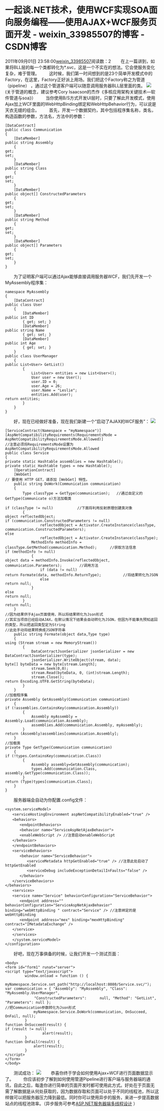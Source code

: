 # 一起谈.NET技术，使用WCF实现SOA面向服务编程——使用AJAX+WCF服务页面开发 - weixin_33985507的博客 - CSDN博客
2011年09月01日 23:58:00[weixin_33985507](https://me.csdn.net/weixin_33985507)阅读数：2
　　在上一篇讲到，如果将BLL层的每一个类都转化为*.svc，这是一个不实在的想法。它会使服务变化复杂，难于管理。
　　这时候，我们第一时间想到的是23个简单开发模式中的Factory，在这里，Factory正好派上用场。我们把这个Factory称之为管道（pipeline） ，通过这个管道客户端可以随意调用服务器BLL层里面的类。
![](https://pic002.cnblogs.com/images/2011/64989/2011020317502536.png)
　　(关于管道的概念，建议参考Cory Isaacson的杰作《多核应用架构关键技术—软件管道与soa》）
　　当你使用B/S方式开发UI层时，只要了解此开发模式，使用Ajax加上WCF里面的WebHttpBinding绑定和WebHttpBehavior行为，可以说是天衣无缝的组合。
　　首先，开发一个数据契约，其中包括程序集名称，类名，构造函数的参数，方法名，方法中的参数：
```
[DataContract]
public class Communication
{
    [DataMember]
public string Assembly
    {
get;
set;
    }
    [DataMember]
public string Class
    {
get;
set;
    }
    [DataMember]
public object[] ConstructedParameters
    {
get;
set;
    }
    [DataMember]
public string Method
    {
get;
set;
    }
    [DataMember]
public object[] Parameters
    {
get;
set;
    }
}
```
　　为了证明客户端可以通过Ajax能够直接调用服务器WCF，我们先开发一个MyAssembly程序集：
```
namespace MyAssembly
{
    [DataContract]
public class User
    {
        [DataMember]
public int ID
        { get; set; }
        [DataMember]
public string Name
        { get; set; }
        [DataMember]
public int Age
        { get; set; }
    }
public class UserManager
    {
public List<User> GetList()
        {
            List<User> entities = new List<User>();
            User user = new User();
            user.ID = 0;
            user.Age = 26;
            user.Name = "Leslie";
            entities.Add(user);
return entities;
        }
    }
}
```
　　好，现在已经做好准备，现在我们新建一个“启动了AJAX的WCF服务”：
![](https://pic002.cnblogs.com/images/2011/64989/2011020317510961.png)
```
[ServiceContract(Namespace = "myNamespace")]
[AspNetCompatibilityRequirements(RequirementsMode = AspNetCompatibilityRequirementsMode.Allowed)]   
//注意必须将RequirementsMode设置为AspNetCompatibilityRequirementsMode.Allowed
public class Service
{
private static Hashtable assemblies = new Hashtable();
private static Hashtable types = new Hashtable();
    [OperationContract]
    [WebGet]
// 要使用 HTTP GET，请添加 [WebGet] 特性。
    public string DoWork(Communication communication)
    {
        Type classType = GetType(communication);   //通过自定义的GetType(Communicate o)方法加载类
       
if (classType != null)           //下面将利用反射原理创建类对象
        {
object reflectedObject;
if (communication.ConstructedParameters != null)
                reflectedObject = Activator.CreateInstance(classType, communication.ConstructedParameters);
else
                reflectedObject = Activator.CreateInstance(classType);
            MethodInfo methodInfo = classType.GetMethod(communication.Method);      //获取方法信息
if (methodInfo != null)
            {
object data = methodInfo.Invoke(reflectedObject, communication.Parameters);        //调用方法
                if (data != null)
return Formate(data, methodInfo.ReturnType);          //将结果转化为JSON
                else
return null;
            }
else
return null;
        }
return null;
    }
//因为结果供于Ajax页面使用，所以将结果转化为Json形式
//其实当项目已经启动AJAX，在默认情况下结果会自动转化为JSON，但因为不能事先预知返回的类型，所以把返回类型定为String
//此处手动将结果转换成JSON字符串
    public string Formate(object data,Type type)
    {
using (Stream stream = new MemoryStream())
        {
            DataContractJsonSerializer jsonSerializer = new DataContractJsonSerializer(type);
            jsonSerializer.WriteObject(stream, data);
byte[] byteData = new byte[stream.Length];
            stream.Seek(0,0);
            stream.Read(byteData, 0, (int)stream.Length);
            stream.Close();
return Encoding.UTF8.GetString(byteData);
        }
    }
//加载程序集 
private Assembly GetAssembly(Communication communication)
    {
if (!assemblies.ContainsKey(communication.Assembly))
        {
            Assembly myAssembly = Assembly.Load(communication.Assembly);
            assemblies.Add(communication.Assembly, myAssembly);
        }
return (Assembly)assemblies[communication.Assembly];
    }
//加载类
private Type GetType(Communication communication)
    {
if (!types.ContainsKey(communication.Class))
        {
            Assembly assembly=GetAssembly(communication);
            types.Add(communication.Class, assembly.GetType(communication.Class));
        }
return (Type)types[communication.Class];
    }
}
```
　　服务器端会自动为你配置.config文件：
```
<system.serviceModel>
　　<serviceHostingEnvironment aspNetCompatibilityEnabled="true" />
　　<behaviors>
　　　　<endpointBehaviors>
　　　　<behavior name="ServiceAspNetAjaxBehavior">
　　　　<enableWebScript /> //注意启动enableWebScript
　　</behavior>
　　</endpointBehaviors>
　　<serviceBehaviors>
　　　　<behavior name="ServiceBehavior">
　　　　　　<serviceMetadata httpGetEnabled="true" /> //注意此处启动了httpGetEnabled
　　　　　　<serviceDebug includeExceptionDetailInFaults="false" />
　　　　</behavior>
　　</serviceBehaviors>
</behaviors>
　　<services>
　　<service name="Service" behaviorConfiguration="ServiceBehavior">
　　　　<endpoint address="" behaviorConfiguration="ServiceAspNetAjaxBehavior"
binding="webHttpBinding " contract="Service" /> //注意绑定的是webHttpBinding
　　　　<endpoint address="mex" binding="mexHttpBinding" contract="IMetadataExchange" />
　　</service>
　　</services>
　　</system.serviceModel>
</configuration>
```
　　好吧，现在万事俱备的时候，让我们开发一个测试页面：
```
<body>
<form id="form1" runat="server">
<script type="text/javascript">
         window.onload = function () {
             myNamespace.Service.set_path("http://localhost:8080/Service.svc/");
var communication = { "Assembly": "MyAssembly", "Class": "MyAssembly.UserManager", 
　　　　　　　　"ConstructedParameters":      null, "Method": "GetList", "Parameters": null };
//把Communication参数转化为Json形式
             myNamespace.Service.DoWork(communication, OnSucceed, OnFail, null);
         }
function OnSucceed(result) {
if (result != null)
                 alert(result);
         }
function OnFail(result) {
             alert(result);
         }
</script>
</form>
</body>
```
　　测试成功：
![](https://pic002.cnblogs.com/images/2011/64989/2011020317504824.jpg)
　　恭喜你终于学会如何使用Ajax+WCF进行页面数据显示了。
　　你应该初步了解到如何使用管道Pipeline进行客户端与服务器端的通讯，自此之后，每逢你进行简单的页面开发时都可使用此方式。好处在于页面无
需了解数据是从何处获取的，因为数据存取和页面可以处于不同的线程池，所以这样做可以把服务器压力降到最低。同时你可以使用异步的服务，来进一步提高数据
站点的线程池效率。（异步服务可参考[ASP.NET服务器端多线程设计](http://blog.csdn.net/Leslies2/archive/2010/12/29/6105284.aspx)
）
[](http://blog.csdn.net/Leslies2/archive/2011/01/24/6161126.aspx)
